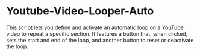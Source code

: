 # Youtube-Video-Looper-Auto
This script lets you define and activate an automatic loop on a YouTube video to repeat a specific section. It features a button that, when clicked, sets the start and end of the loop, and another button to reset or deactivate the loop.
